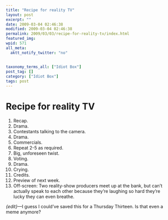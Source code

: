 ```yaml
---
title: "Recipe for reality TV"
layout: post
excerpt: ""
date: 2009-03-04 02:46:38
modified: 2009-03-04 02:46:38
permalink: 2009/03/03/recipe-for-reality-tv/index.html
featured_img: 
wpid: 571
all_meta: 
  aktt_notify_twitter: "no"
  
  
taxonomy_terms_all: ["Idiot Box"]
post_tag: []
category: ["Idiot Box"]
tags: post
---
```


# Recipe for reality TV

1. Recap.
2. Drama.
3. Contestants talking to the camera.
4. Drama.
5. Commercials.
6. Repeat 2-5 as required.
7. Big, unforeseen twist.
8. Voting.
9. Drama.
10. Crying.
11. Credits.
12. Preview of next week.
13. Off-screen: Two reality-show producers meet up at the bank, but can’t actually speak to each other because they’re laughing so hard they’re lucky they can even breathe.

*{edit}*—I guess I could’ve saved this for a Thursday Thirteen. Is that even a meme anymore?